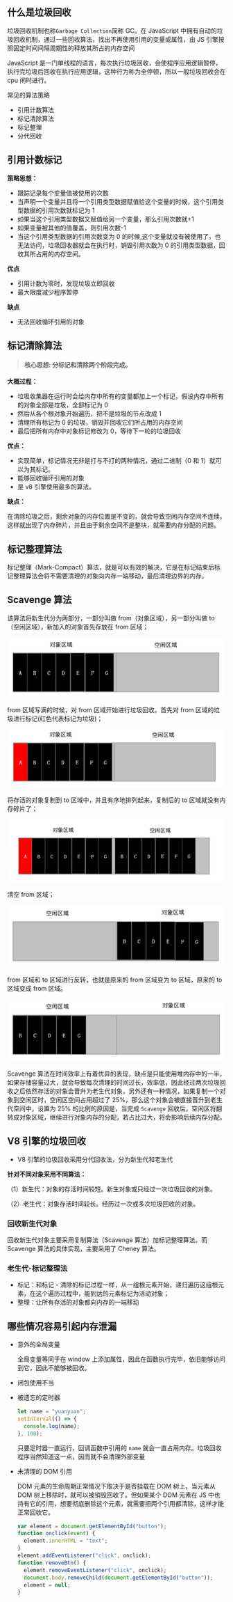 ## 什么是垃圾回收

垃圾回收机制也称`Garbage Collection`简称 GC。在 JavaScript 中拥有自动的垃圾回收机制，通过一些回收算法，找出不再使用引用的变量或属性，由 JS 引擎按照固定时间间隔周期性的释放其所占的内存空间

JavaScript 是一门单线程的语言，每次执行垃圾回收，会使程序应用逻辑暂停，执行完垃圾后回收在执行应用逻辑，这种行为称为全停顿，所以一般垃圾回收会在 cpu 闲时进行。

常见的算法策略

- 引用计数算法
- 标记清除算法
- 标记整理
- 分代回收

## 引用计数标记

**策略思想：**

- 跟踪记录每个变量值被使用的次数
- 当声明一个变量并且将一个引用类型数据赋值给这个变量的时候，这个引用类型数据的引用次数就标记为 1
- 如果当这个引用类型数据又赋值给另一个变量，那么引用次数就+1
- 如果变量被其他的值覆盖，则引用次数-1
- 当这个引用类型数据的引用次数变为 0 的时候,这个变量就没有被使用了，也无法访问，垃圾回收器就会在执行时，销毁引用次数为 0 的引用类型数据，回收其所占用的内存空间。

**优点**

- 引用计数为零时，发现垃圾立即回收
- 最大限度减少程序暂停

**缺点**

- 无法回收循环引用的对象

## 标记清除算法

> #### 核心思想: 分标记和清除两个阶段完成。

**大概过程：**

- 垃圾收集器在运行时会给内存中所有的变量都加上一个标记，假设内存中所有的对象全部是垃圾，全部标记为 0
- 然后从各个根对象开始遍历，把不是垃圾的节点改成 1
- 清理所有标记为 0 的垃圾，销毁并回收它们所占用的内存空间
- 最后把所有内存中对象标记修改为 0，等待下一轮的垃圾回收

**优点：**

- 实现简单，标记情况无非是打与不打的两种情况，通过二进制（0 和 1）就可以为其标记。
- 能够回收循环引用的对象
- 是 v8 引擎使用最多的算法。

**缺点：**

在清除垃圾之后，剩余对象的内存位置是不变的，就会导致空闲内存空间不连续。这样就出现了内存碎片，并且由于剩余空间不是整块，就需要内存分配的问题。

## 标记整理算法

标记整理（Mark-Compact）算法，就是可以有效的解决，它是在标记结束后标记整理算法会将不需要清理的对象向内存一端移动，最后清理边界的内存。

## Scavenge 算法

该算法将新生代分为两部分，一部分叫做 from（对象区域），另一部分叫做 to（空闲区域），新加入的对象首先存放在 from 区域；

![Scavenge算法](../assets/images/1155527-20220320222512252-618938289.png)

from 区域写满的时候，对 from 区域开始进行垃圾回收。首先对 from 区域的垃圾进行标记(红色代表标记为垃圾)；

![Scavenge算法](../assets/images/1155527-20220320222532461-104056076.png)

将存活的对象复制到 to 区域中，并且有序地排列起来，复制后的 to 区域就没有内存碎片了；

![Scavenge算法](../assets/images/1155527-20220320222624767-871994632.png)

清空 from 区域；

![ 清空from区域](../assets/images/1155527-20220320222646324-832514264.png)

from 区域和 to 区域进行反转，也就是原来的 from 区域变为 to 区域，原来的 to 区域变成 from 区域。

![ from区域和to区域进行反转，也就是原来的from区域变为to区域，原来的to区域变成from区域](../assets/images/1155527-20220320222902040-547647537.png)

Scavenge 算法在时间效率上有着优异的表现，缺点是只能使用堆内存中的一半，如果存储容量过大，就会导致每次清理的时间过长，效率低，因此经过两次垃圾回收之后依然存活的对象会晋升为老生代对象，另外还有一种情况，如果复制一个对象到空闲区时，空闲区空间占用超过了 25%，那么这个对象会被直接晋升到老生代空间中，设置为 25% 的比例的原因是，当完成 `Scavenge` 回收后，空闲区将翻转成对象区域，继续进行对象内存的分配，若占比过大，将会影响后续内存分配。

## V8 引擎的垃圾回收

- V8 引擎的垃圾回收采用分代回收法，分为新生代和老生代

**针对不同对象采用不同算法：**

（1）新生代：对象的存活时间较短。新生对象或只经过一次垃圾回收的对象。

（2）老生代：对象存活时间较长。经历过一次或多次垃圾回收的对象。

### 回收新生代对象

回收新生代对象主要采用复制算法（Scavenge 算法）加标记整理算法。而 Scavenge 算法的具体实现，主要采用了 Cheney 算法。

### 老生代-标记整理法

- 标记：和标记 - 清除的标记过程一样，从一组根元素开始，递归遍历这组根元素，在这个遍历过程中，能到达的元素标记为活动对象；
- 整理：让所有存活的对象都向内存的一端移动

## 哪些情况容易引起内存泄漏

- 意外的全局变量

  全局变量等同于在 window 上添加属性，因此在函数执行完毕，依旧能够访问到它，因此不能够被回收。

- 闭包使用不当

- 被遗忘的定时器

  ```js
  let name = "yuanyuan";
  setInterval(() => {
    console.log(name);
  }, 100);
  ```

  只要定时器一直运行，回调函数中引用的 `name` 就会一直占用内存。垃圾回收程序当然知道这一点，因而就不会清理外部变量

- 未清理的 DOM 引用

  DOM 元素的生命周期正常情况下取决于是否挂载在 DOM 树上，当元素从 DOM 树上移除时，就可以被销毁回收了。但如果某个 DOM 元素在 JS 中也持有它的引用，想要彻底删除这个元素，就需要把两个引用都清除，这样才能正常回收它。

  ```js
  var element = document.getElementById("button");
  function onclick(event) {
    element.innerHTML = "text";
  }
  element.addEventListener("click", onclick);
  function removeBtn() {
    element.removeEventListener("click", onclick);
    document.body.removeChild(document.getElementById("button"));
    element = null;
  }
  ```
